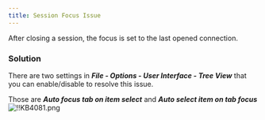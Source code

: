 ```yaml
---
title: Session Focus Issue
---
```

After closing a session, the focus is set to the last opened connection.
### Solution
There are two settings in ***File - Options - User Interface - Tree View*** that you can enable/disable to resolve this issue.  

Those are ***Auto focus tab on item select*** and ***Auto select item on tab focus*** 
![!!KB4081.png](https://webdevolutions.azureedge.net/docs/en/kb/KB4081.png)
